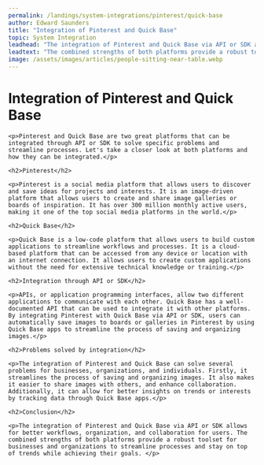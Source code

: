 ```yaml
---
permalink: /landings/system-integrations/pinterest/quick-base
author: Edward Saunders
title: "Integration of Pinterest and Quick Base"
topic: System Integration
leadhead: "The integration of Pinterest and Quick Base via API or SDK allows for better workflows, organization, and collaboration for users"
leadtext: "The combined strengths of both platforms provide a robust toolset for businesses and organizations to streamline processes and stay on top of trends while achieving their goals."
image: /assets/images/articles/people-sitting-near-table.webp
---
```

<div class="arttext">
	<h1>Integration of Pinterest and Quick Base</h1>

	<p>Pinterest and Quick Base are two great platforms that can be integrated through API or SDK to solve specific problems and streamline processes. Let's take a closer look at both platforms and how they can be integrated.</p>

	<h2>Pinterest</h2>

	<p>Pinterest is a social media platform that allows users to discover and save ideas for projects and interests. It is an image-driven platform that allows users to create and share image galleries or boards of inspiration. It has over 300 million monthly active users, making it one of the top social media platforms in the world.</p>

	<h2>Quick Base</h2>

	<p>Quick Base is a low-code platform that allows users to build custom applications to streamline workflows and processes. It is a cloud-based platform that can be accessed from any device or location with an internet connection. It allows users to create custom applications without the need for extensive technical knowledge or training.</p>

	<h2>Integration through API or SDK</h2>

	<p>APIs, or application programming interfaces, allow two different applications to communicate with each other. Quick Base has a well-documented API that can be used to integrate it with other platforms. By integrating Pinterest with Quick Base via API or SDK, users can automatically save images to boards or galleries in Pinterest by using Quick Base apps to streamline the process of saving and organizing images.</p>

	<h2>Problems solved by integration</h2>

	<p>The integration of Pinterest and Quick Base can solve several problems for businesses, organizations, and individuals. Firstly, it streamlines the process of saving and organizing images. It also makes it easier to share images with others, and enhance collaboration. Additionally, it can allow for better insights on trends or interests by tracking data through Quick Base apps.</p>

	<h2>Conclusion</h2>

	<p>The integration of Pinterest and Quick Base via API or SDK allows for better workflows, organization, and collaboration for users. The combined strengths of both platforms provide a robust toolset for businesses and organizations to streamline processes and stay on top of trends while achieving their goals. </p>

</div>